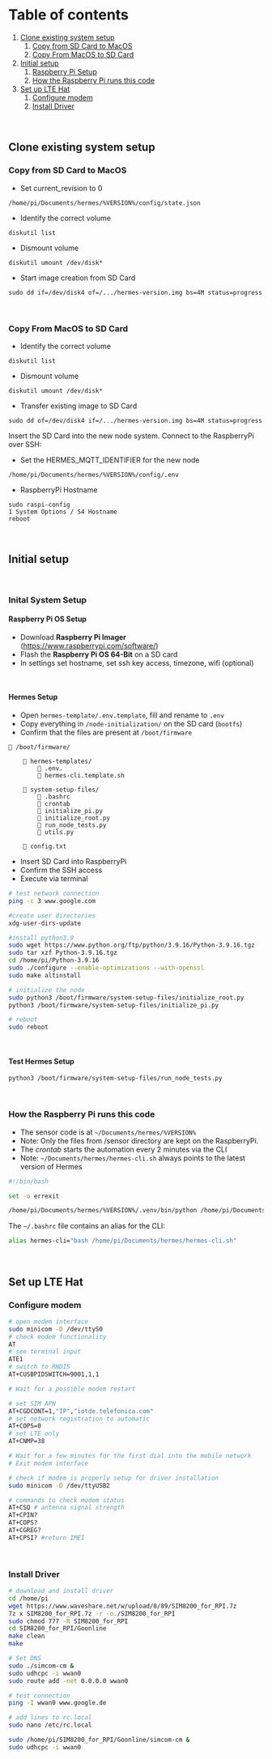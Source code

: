 # Table of contents
1. [Clone existing system setup](#paragraph1)
   1. [Copy from SD Card to MacOS](#subparagraph1)
   2. [Copy From MacOS to SD Card](#subparagraph2)
2. [Initial setup](#paragraph2)
   1. [Raspberry Pi Setup](#subparagraph2)
   2. [How the Raspberry Pi runs this code](#subparagraph2)
3. [Set up LTE Hat](#paragraph3)
   1. [Configure modem](#subparagraph5)
   2. [Install Driver](#subparagraph6)

<br/>

## Clone existing system setup <a name="paragraph1"></a>


### Copy from SD Card to MacOS <a name="subparagraph1"></a>

- Set current_revision to 0
```
/home/pi/Documents/hermes/%VERSION%/config/state.json 
```

- Identify the correct volume
```
diskutil list
```

- Dismount volume
```
diskutil umount /dev/disk*
```

- Start image creation from SD Card
```
sudo dd if=/dev/disk4 of=/.../hermes-version.img bs=4M status=progress
```

<br/>

### Copy From MacOS to SD Card <a name="subparagraph2"></a>

- Identify the correct volume
```
diskutil list
```

- Dismount volume
```
diskutil umount /dev/disk*
```

- Transfer existing image to SD Card
```
sudo dd of=/dev/disk4 if=/.../hermes-version.img bs=4M status=progress
```

Insert the SD Card into the new node system. Connect to the RaspberryPi over SSH:

- Set the HERMES_MQTT_IDENTIFIER for the new node
```
/home/pi/Documents/hermes/%VERSION%/config/.env 
```

- RaspberryPi Hostname
  
```
sudo raspi-config
1 System Options / S4 Hostname
reboot
```

<br/>

## Initial setup <a name="paragraph2"></a>


<br/>

### Inital System Setup <a name="subparagraph3"></a>


#### Raspberry Pi OS Setup
- Download **Raspberry Pi Imager** (https://www.raspberrypi.com/software/) 
- Flash the **Raspberry Pi OS 64-Bit** on a SD card
- In settings set hostname, set ssh key access, timezone, wifi (optional)

<br/>

#### Hermes Setup

- Open `hermes-template/.env.template`, fill and rename to `.env` 
- Copy everything in `/node-initialization/` on the SD card (`bootfs`) 
- Confirm that the files are present at `/boot/firmware`
```
📁 /boot/firmware/

    📁 hermes-templates/
        📄 .env.
        📄 hermes-cli.template.sh

    📁 system-setup-files/
        📄 .bashrc
        📄 crontab
        📄 initialize_pi.py
        📄 initialize_root.py
        📄 run_node_tests.py
        📄 utils.py

    📄 config.txt
```
- Insert SD Card into RaspberryPi
- Confirm the SSH access
- Execute via terminal

```bash
# test network connection
ping -c 3 www.google.com

#create user directories
xdg-user-dirs-update

#install python3.9
sudo wget https://www.python.org/ftp/python/3.9.16/Python-3.9.16.tgz
sudo tar xzf Python-3.9.16.tgz
cd /home/pi/Python-3.9.16
sudo ./configure --enable-optimizations --with-openssl
sudo make altinstall

# initialize the node
sudo python3 /boot/firmware/system-setup-files/initialize_root.py
python3 /boot/firmware/system-setup-files/initialize_pi.py

# reboot
sudo reboot
```

<br/>

#### Test Hermes Setup

```
python3 /boot/firmware/system-setup-files/run_node_tests.py
```


<br/>

### How the Raspberry Pi runs this code <a name="subparagraph4"></a>

- The sensor code is at `~/Documents/hermes/%VERSION%` 
- Note: Only the files from /sensor directory are kept on the RaspberryPi.
- The _crontab_ starts the automation every 2 minutes via the CLI
- Note: `~/Documents/hermes/hermes-cli.sh` always points to the latest version of Hermes

```bash
#!/bin/bash

set -o errexit

/home/pi/Documents/hermes/%VERSION%/.venv/bin/python /home/pi/Documents/hermes/%VERSION%/cli/main.py $*
```

The `~/.bashrc` file contains an alias for the CLI:

```bash
alias hermes-cli="bash /home/pi/Documents/hermes/hermes-cli.sh"
```

<br/>

## Set up LTE Hat <a name="paragraph3"></a>

### Configure modem <a name="subparagraph5"></a>

```bash
# open modem interface
sudo minicom -D /dev/ttyS0
# check modem functionality
AT 
# see terminal input
ATE1 
# switch to RNDIS
AT+CUSBPIDSWITCH=9001,1,1

# Wait for a possible modem restart

# set SIM APN
AT+CGDCONT=1,"IP","iotde.telefonica.com"
# set network registration to automatic
AT+COPS=0
# set LTE only
AT+CNMP=38

# Wait for a few minutes for the first dial into the mobile network
# Exit modem interface
```

```bash
# check if modem is properly setup for driver installation
sudo minicom -D /dev/ttyUSB2

# commands to check modem status
AT+CSQ # antenna signal strength
AT+CPIN?
AT+COPS? 
AT+CGREG?  
AT+CPSI? #return IMEI
```

<br/>

### Install Driver <a name="subparagraph6"></a>

```bash
# download and install driver
cd /home/pi
wget https://www.waveshare.net/w/upload/8/89/SIM8200_for_RPI.7z
7z x SIM8200_for_RPI.7z -r -o./SIM8200_for_RPI
sudo chmod 777 -R SIM8200_for_RPI
cd SIM8200_for_RPI/Goonline
make clean
make

# Set DNS
sudo ./simcom-cm &
sudo udhcpc -i wwan0
sudo route add -net 0.0.0.0 wwan0

# test connection
ping -I wwan0 www.google.de

# add lines to rc.local
sudo nano /etc/rc.local
```

```bash
sudo /home/pi/SIM8200_for_RPI/Goonline/simcom-cm &
sudo udhcpc -i wwan0
```

<br/>




